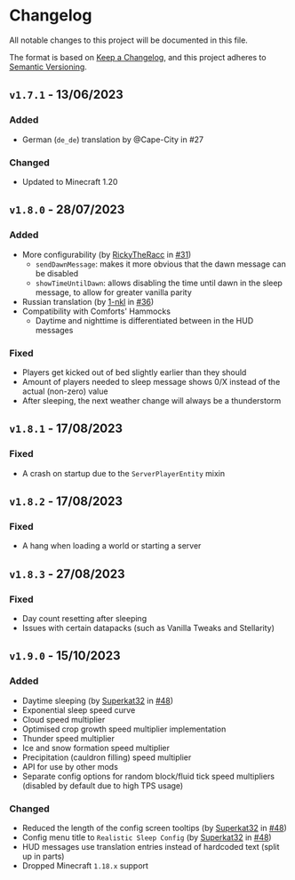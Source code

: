 # Changelog

All notable changes to this project will be documented in this file.

The format is based on [Keep a Changelog](https://keepachangelog.com/en/1.0.0/),
and this project adheres to [Semantic Versioning](https://semver.org/spec/v2.0.0.html).

## `v1.7.1` - 13/06/2023

### Added

- German (`de_de`) translation by @Cape-City in #27

### Changed

- Updated to Minecraft 1.20

## `v1.8.0` - 28/07/2023

### Added

- More configurability (by [RickyTheRacc](https://github.com/RickyTheRacc) in [#31](https://github.com/Steveplays28/realisticsleep/pull/31))
    - `sendDawnMessage`: makes it more obvious that the dawn message can be disabled
    - `showTimeUntilDawn`: allows disabling the time until dawn in the sleep message, to allow for greater vanilla parity
- Russian translation (by [1-nkl](https://github.com/1-nkl) in [#36](https://github.com/Steveplays28/realisticsleep/pull/36))
- Compatibility with Comforts' Hammocks
    - Daytime and nighttime is differentiated between in the HUD messages

### Fixed

- Players get kicked out of bed slightly earlier than they should
- Amount of players needed to sleep message shows 0/X instead of the actual (non-zero) value
- After sleeping, the next weather change will always be a thunderstorm

## `v1.8.1` - 17/08/2023

### Fixed

- A crash on startup due to the `ServerPlayerEntity` mixin

## `v1.8.2` - 17/08/2023

### Fixed

- A hang when loading a world or starting a server

## `v1.8.3` - 27/08/2023

### Fixed

- Day count resetting after sleeping
- Issues with certain datapacks (such as Vanilla Tweaks and Stellarity)

## `v1.9.0` - 15/10/2023

### Added

- Daytime sleeping (by [Superkat32](https://github.com/Superkat32) in [#48](https://github.com/Steveplays28/realisticsleep/pull/48))
- Exponential sleep speed curve
- Cloud speed multiplier
- Optimised crop growth speed multiplier implementation
- Thunder speed multiplier
- Ice and snow formation speed multiplier
- Precipitation (cauldron filling) speed multiplier
- API for use by other mods
- Separate config options for random block/fluid tick speed multipliers (disabled by default due to high TPS usage)

### Changed

- Reduced the length of the config screen tooltips (by [Superkat32](https://github.com/Superkat32)
  in [#48](https://github.com/Steveplays28/realisticsleep/pull/48))
- Config menu title to `Realistic Sleep Config` (by [Superkat32](https://github.com/Superkat32)
  in [#48](https://github.com/Steveplays28/realisticsleep/pull/48))
- HUD messages use translation entries instead of hardcoded text (split up in parts)
- Dropped Minecraft `1.18.x` support
